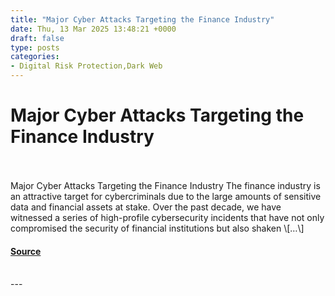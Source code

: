 ```yaml
---
title: "Major Cyber Attacks Targeting the Finance Industry"
date: Thu, 13 Mar 2025 13:48:21 +0000
draft: false
type: posts
categories: 
- Digital Risk Protection,Dark Web
---
```

# Major Cyber Attacks Targeting the Finance Industry

<br/>

<br/>
Major Cyber Attacks Targeting the Finance Industry The finance industry is an attractive target for cybercriminals due to the large amounts of sensitive data and financial assets at stake. Over the past decade, we have witnessed a series of high-profile cybersecurity incidents that have not only compromised the security of financial institutions but also shaken \[…\]

#### [Source](https://socradar.io/major-cyber-attacks-targeting-the-finance-industry/)

<br/>
---
